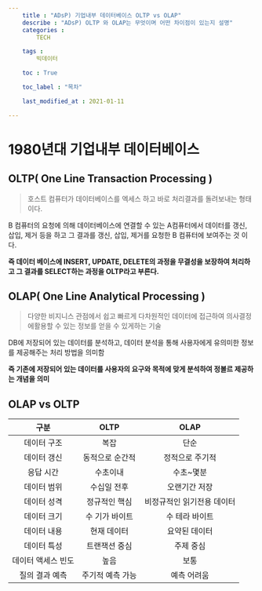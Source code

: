 ```yaml
---
    title : "ADsP) 기업내부 데이터베이스 OLTP vs OLAP"
    describe : "ADsP) OLTP 와 OLAP는 무엇이며 어떤 차이점이 있는지 설명"
    categories : 
        TECH   

    tags :
        빅데이터

    toc : True

    toc_label : "목차"        

    last_modified_at : 2021-01-11

---
```

# 1980년대 기업내부 데이터베이스

## OLTP( One Line Transaction Processing )

> 호스트 컴퓨터가 데이터베이스를 엑세스 하고 바로 처리결과를 돌려보내는 형태이다.

B 컴퓨터의 요청에 의해  데이터베이스에 연결할 수 있는 A컴퓨터에서 데이터를 갱신, 삽입, 제거 등을 하고 그 결과를 갱신, 삽입, 제거를 요청한 B 컴퓨터에 보여주는 것 이다.

**즉 데이터 베이스에 INSERT, UPDATE, DELETE의 과정을 무결성을 보장하여 처리하고 그 결과를 SELECT하는 과정을 OLTP라고 부른다.**

## OLAP( One Line Analytical Processing )

> 다양한 비지니스 관점에서 쉽고 빠르게 다차원적인 데이터에 접근하여 의사결정에활용할 수 있는 정보를 얻을 수 있게하는 기술

DB에 저장되어 있는 데이터를 분석하고, 데이터 분석을 통해 사용자에게 유의미한 정보를 제공해주는 처리 방법을 의미함

**즉 기존에 저장되어 있는 데이터를 사용자의 요구와 목적에 맞게 분석하여 정볼르 제공하는 개념을 의미**

## OLAP vs OLTP

| 구분  | OLTP | OLAP |
|:---------:|:---------:|:---------:|
|데이터 구조|복잡|단순|
|데이터 갱신|동적으로 순간적|정적으로 주기적|
|응답 시간|수초이내|수초~몇분|
|데이터 범위|수십일 전후|오랜기간 저장|
|데이터 성격|정규적인 핵심|비정규적인 읽기전용 데이터|
|데이터 크기|수 기가 바이트| 수 테라 바이트|
|데이터 내용|현재 데이터|요약된 데이터|
|데이터 특성|트랜잭션 중심|주제 중심|
|데이터 액세스 빈도|높음|보통|
|질의 결과 예측|주기적 예측 가능|예측 어려움|
